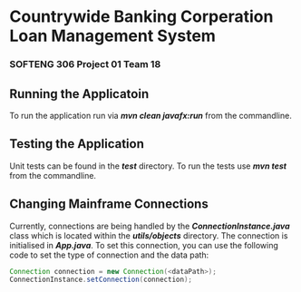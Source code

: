 # Countrywide Banking Corperation Loan Management System

### SOFTENG 306 Project 01 Team 18

## Running the Applicatoin

To run the application run via **_mvn clean javafx:run_** from the commandline.

## Testing the Application

Unit tests can be found in the **_test_** directory. To run the tests use **_mvn test_** from the commandline.

## Changing Mainframe Connections

Currently, connections are being handled by the **_ConnectionInstance.java_** class which is located within the **_utils/objects_** directory. The connection is initialised in **_App.java_**. To set this connection, you can use the following code to set the type of connection and the data path:

```java
Connection connection = new Connection(<dataPath>);
ConnectionInstance.setConnection(connection);
```
